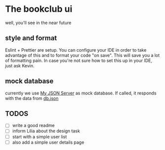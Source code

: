 # The bookclub ui
well, you'll see in the near future

## style and format
Eslint + Prettier are setup. You can configure your IDE in order to take advantage of this and to format your code "on save". This will save you a lot of formatting pain. In case you're not sure how to set this up in your IDE, just ask Kevin.

## mock database
currently we use [My JSON Server](https://my-json-server.typicode.com/) as mock database. If called, it responds with the data from [db.json](./db.json)

## TODOS
- [ ] write a good readme
- [ ] inform Lilia about the design task
- [ ] start with a simple user list
- [ ] also add a simple user details page